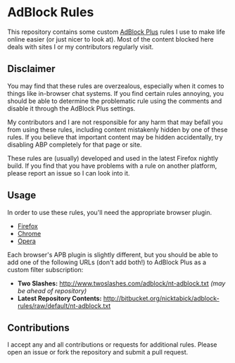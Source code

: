 # AdBlock Rules

This repository contains some custom [AdBlock Plus](https://adblockplus.org/en/about) rules I use to make life online easier (or just nicer to look at).  Most of the content blocked here deals with sites I or my contributors regularly visit.

## Disclaimer

You may find that these rules are overzealous, especially when it comes to things like in-browser chat systems.  If you find certain rules annoying, you should be able to determine the problematic rule using the comments and disable it through the AdBlock Plus settings.

My contributors and I are not responsible for any harm that may befall you from using these rules, including content mistakenly hidden by one of these rules.  If you believe that important content may be hidden accidentally, try disabling ABP completely for that page or site.

These rules are (usually) developed and used in the latest Firefox nightly build.  If you find that you have problems with a rule on another platform, please report an issue so I can look into it.

## Usage

In order to use these rules, you'll need the appropriate browser plugin.

* [Firefox](https://adblockplus.org/en/firefox)
* [Chrome](https://adblockplus.org/en/chrome)
* [Opera](https://adblockplus.org/en/opera)

Each browser's APB plugin is slightly different, but you should be able to add one of the following URLs (don't add both!) to AdBlock Plus as a custom filter subscription:

* **Two Slashes:** <http://www.twoslashes.com/adblock/nt-adblock.txt> *(may be ahead of repository)*
* **Latest Repository Contents:** <http://bitbucket.org/nicktabick/adblock-rules/raw/default/nt-adblock.txt>

## Contributions

I accept any and all contributions or requests for additional rules.  Please open an issue or fork the repository and submit a pull request.

